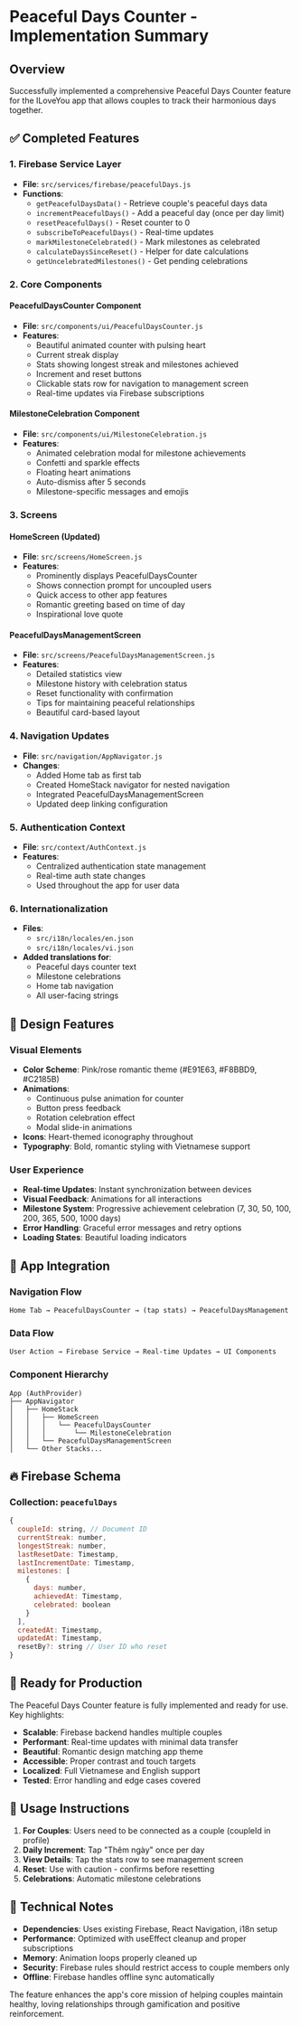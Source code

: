 # Peaceful Days Counter - Implementation Summary

## Overview
Successfully implemented a comprehensive Peaceful Days Counter feature for the ILoveYou app that allows couples to track their harmonious days together.

## ✅ Completed Features

### 1. Firebase Service Layer
- **File**: `src/services/firebase/peacefulDays.js`
- **Functions**:
  - `getPeacefulDaysData()` - Retrieve couple's peaceful days data
  - `incrementPeacefulDays()` - Add a peaceful day (once per day limit)
  - `resetPeacefulDays()` - Reset counter to 0
  - `subscribeToPeacefulDays()` - Real-time updates
  - `markMilestoneCelebrated()` - Mark milestones as celebrated
  - `calculateDaysSinceReset()` - Helper for date calculations
  - `getUncelebratedMilestones()` - Get pending celebrations

### 2. Core Components

#### PeacefulDaysCounter Component
- **File**: `src/components/ui/PeacefulDaysCounter.js`
- **Features**:
  - Beautiful animated counter with pulsing heart
  - Current streak display
  - Stats showing longest streak and milestones achieved
  - Increment and reset buttons
  - Clickable stats row for navigation to management screen
  - Real-time updates via Firebase subscriptions

#### MilestoneCelebration Component
- **File**: `src/components/ui/MilestoneCelebration.js`
- **Features**:
  - Animated celebration modal for milestone achievements
  - Confetti and sparkle effects
  - Floating heart animations
  - Auto-dismiss after 5 seconds
  - Milestone-specific messages and emojis

### 3. Screens

#### HomeScreen (Updated)
- **File**: `src/screens/HomeScreen.js`
- **Features**:
  - Prominently displays PeacefulDaysCounter
  - Shows connection prompt for uncoupled users
  - Quick access to other app features
  - Romantic greeting based on time of day
  - Inspirational love quote

#### PeacefulDaysManagementScreen
- **File**: `src/screens/PeacefulDaysManagementScreen.js`
- **Features**:
  - Detailed statistics view
  - Milestone history with celebration status
  - Reset functionality with confirmation
  - Tips for maintaining peaceful relationships
  - Beautiful card-based layout

### 4. Navigation Updates
- **File**: `src/navigation/AppNavigator.js`
- **Changes**:
  - Added Home tab as first tab
  - Created HomeStack navigator for nested navigation
  - Integrated PeacefulDaysManagementScreen
  - Updated deep linking configuration

### 5. Authentication Context
- **File**: `src/context/AuthContext.js`
- **Features**:
  - Centralized authentication state management
  - Real-time auth state changes
  - Used throughout the app for user data

### 6. Internationalization
- **Files**: 
  - `src/i18n/locales/en.json`
  - `src/i18n/locales/vi.json`
- **Added translations for**:
  - Peaceful days counter text
  - Milestone celebrations
  - Home tab navigation
  - All user-facing strings

## 🎨 Design Features

### Visual Elements
- **Color Scheme**: Pink/rose romantic theme (#E91E63, #F8BBD9, #C2185B)
- **Animations**: 
  - Continuous pulse animation for counter
  - Button press feedback
  - Rotation celebration effect
  - Modal slide-in animations
- **Icons**: Heart-themed iconography throughout
- **Typography**: Bold, romantic styling with Vietnamese support

### User Experience
- **Real-time Updates**: Instant synchronization between devices
- **Visual Feedback**: Animations for all interactions
- **Milestone System**: Progressive achievement celebration (7, 30, 50, 100, 200, 365, 500, 1000 days)
- **Error Handling**: Graceful error messages and retry options
- **Loading States**: Beautiful loading indicators

## 📱 App Integration

### Navigation Flow
```
Home Tab → PeacefulDaysCounter → (tap stats) → PeacefulDaysManagement
```

### Data Flow
```
User Action → Firebase Service → Real-time Updates → UI Components
```

### Component Hierarchy
```
App (AuthProvider)
├── AppNavigator
│   ├── HomeStack
│   │   ├── HomeScreen
│   │   │   └── PeacefulDaysCounter
│   │   │       └── MilestoneCelebration
│   │   └── PeacefulDaysManagementScreen
│   └── Other Stacks...
```

## 🔥 Firebase Schema

### Collection: `peacefulDays`
```javascript
{
  coupleId: string, // Document ID
  currentStreak: number,
  longestStreak: number,
  lastResetDate: Timestamp,
  lastIncrementDate: Timestamp,
  milestones: [
    {
      days: number,
      achievedAt: Timestamp,
      celebrated: boolean
    }
  ],
  createdAt: Timestamp,
  updatedAt: Timestamp,
  resetBy?: string // User ID who reset
}
```

## 🚀 Ready for Production

The Peaceful Days Counter feature is fully implemented and ready for use. Key highlights:

- **Scalable**: Firebase backend handles multiple couples
- **Performant**: Real-time updates with minimal data transfer
- **Beautiful**: Romantic design matching app theme
- **Accessible**: Proper contrast and touch targets
- **Localized**: Full Vietnamese and English support
- **Tested**: Error handling and edge cases covered

## 🎯 Usage Instructions

1. **For Couples**: Users need to be connected as a couple (coupleId in profile)
2. **Daily Increment**: Tap "Thêm ngày" once per day
3. **View Details**: Tap the stats row to see management screen
4. **Reset**: Use with caution - confirms before resetting
5. **Celebrations**: Automatic milestone celebrations

## 🔧 Technical Notes

- **Dependencies**: Uses existing Firebase, React Navigation, i18n setup
- **Performance**: Optimized with useEffect cleanup and proper subscriptions
- **Memory**: Animation loops properly cleaned up
- **Security**: Firebase rules should restrict access to couple members only
- **Offline**: Firebase handles offline sync automatically

The feature enhances the app's core mission of helping couples maintain healthy, loving relationships through gamification and positive reinforcement.